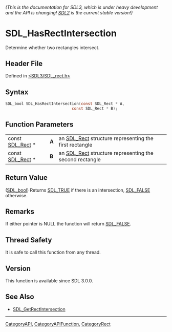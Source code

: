 ###### (This is the documentation for SDL3, which is under heavy development and the API is changing! [SDL2](https://wiki.libsdl.org/SDL2/) is the current stable version!)
# SDL_HasRectIntersection

Determine whether two rectangles intersect.

## Header File

Defined in [<SDL3/SDL_rect.h>](https://github.com/libsdl-org/SDL/blob/main/include/SDL3/SDL_rect.h)

## Syntax

```c
SDL_bool SDL_HasRectIntersection(const SDL_Rect * A,
                             const SDL_Rect * B);
```

## Function Parameters

|                              |       |                                                                     |
| ---------------------------- | ----- | ------------------------------------------------------------------- |
| const [SDL_Rect](SDL_Rect) * | **A** | an [SDL_Rect](SDL_Rect) structure representing the first rectangle  |
| const [SDL_Rect](SDL_Rect) * | **B** | an [SDL_Rect](SDL_Rect) structure representing the second rectangle |

## Return Value

([SDL_bool](SDL_bool)) Returns [SDL_TRUE](SDL_TRUE) if there is an
intersection, [SDL_FALSE](SDL_FALSE) otherwise.

## Remarks

If either pointer is NULL the function will return [SDL_FALSE](SDL_FALSE).

## Thread Safety

It is safe to call this function from any thread.

## Version

This function is available since SDL 3.0.0.

## See Also

- [SDL_GetRectIntersection](SDL_GetRectIntersection)

----
[CategoryAPI](CategoryAPI), [CategoryAPIFunction](CategoryAPIFunction), [CategoryRect](CategoryRect)

